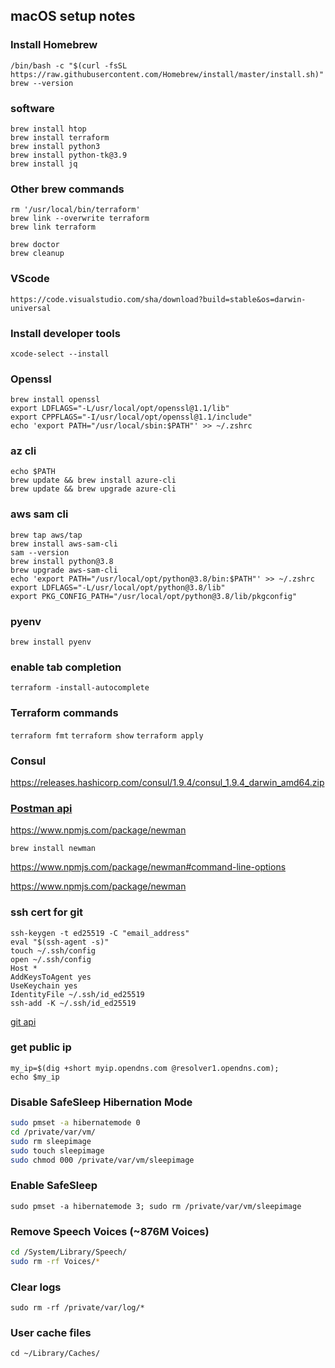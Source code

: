 ## macOS setup notes

### Install Homebrew
```shell
/bin/bash -c "$(curl -fsSL https://raw.githubusercontent.com/Homebrew/install/master/install.sh)"
brew --version
```
### software
```
brew install htop
brew install terraform
brew install python3
brew install python-tk@3.9
brew install jq
```
### Other brew commands
```shell
rm '/usr/local/bin/terraform'
brew link --overwrite terraform
brew link terraform

brew doctor
brew cleanup
```
### VScode
```
https://code.visualstudio.com/sha/download?build=stable&os=darwin-universal
```
### Install developer tools
`xcode-select --install`

### Openssl
```shell
brew install openssl
export LDFLAGS="-L/usr/local/opt/openssl@1.1/lib"
export CPPFLAGS="-I/usr/local/opt/openssl@1.1/include"
echo 'export PATH="/usr/local/sbin:$PATH"' >> ~/.zshrc
```   
### az cli
```shell   
echo $PATH
brew update && brew install azure-cli
brew update && brew upgrade azure-cli
```  
### aws sam cli
```
brew tap aws/tap
brew install aws-sam-cli
sam --version
brew install python@3.8
brew upgrade aws-sam-cli
echo 'export PATH="/usr/local/opt/python@3.8/bin:$PATH"' >> ~/.zshrc
export LDFLAGS="-L/usr/local/opt/python@3.8/lib"
export PKG_CONFIG_PATH="/usr/local/opt/python@3.8/lib/pkgconfig"
```
### pyenv    
`brew install pyenv`
    
### enable tab completion
`terraform -install-autocomplete`

### Terraform commands
`terraform fmt`
`terraform show`
`terraform apply`

### Consul
https://releases.hashicorp.com/consul/1.9.4/consul_1.9.4_darwin_amd64.zip
    
### [Postman api](https://dl.pstmn.io/download/latest/osx)

https://www.npmjs.com/package/newman 

`brew install newman`
        
https://www.npmjs.com/package/newman#command-line-options
        
https://www.npmjs.com/package/newman

### ssh cert for git
``` 
ssh-keygen -t ed25519 -C "email_address"
eval "$(ssh-agent -s)"
touch ~/.ssh/config
open ~/.ssh/config
Host *
AddKeysToAgent yes
UseKeychain yes
IdentityFile ~/.ssh/id_ed25519    
ssh-add -K ~/.ssh/id_ed25519
```       
[git api](https://docs.github.com/en/free-pro-team@latest/rest/reference)

### get public ip
```
my_ip=$(dig +short myip.opendns.com @resolver1.opendns.com);
echo $my_ip
```
### Disable SafeSleep Hibernation Mode
```bash
sudo pmset -a hibernatemode 0
cd /private/var/vm/
sudo rm sleepimage
sudo touch sleepimage
sudo chmod 000 /private/var/vm/sleepimage
```
### Enable SafeSleep
`sudo pmset -a hibernatemode 3; sudo rm /private/var/vm/sleepimage`

### Remove Speech Voices (~876M	Voices)
```bash
cd /System/Library/Speech/
sudo rm -rf Voices/*
```
### Clear logs
`sudo rm -rf /private/var/log/*`

### User cache files
`cd ~/Library/Caches/`
